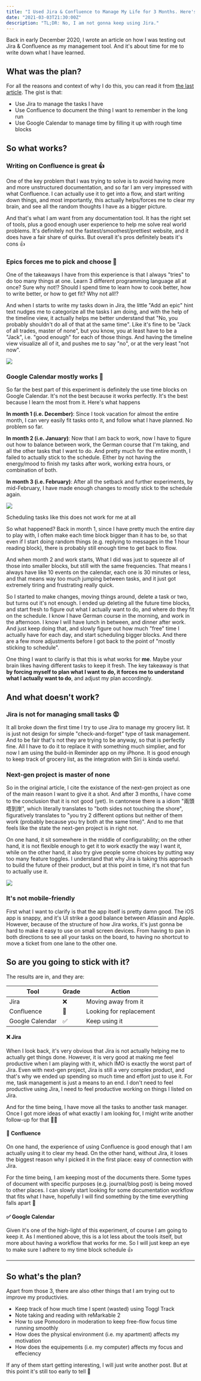 ```yaml
---
title: "I Used Jira & Confluence to Manage My Life for 3 Months. Here's My Review"
date: "2021-03-03T21:30:00Z"
description: "TL;DR: No, I am not gonna keep using Jira."
---
```


Back in early December 2020, I wrote an article on how I was testing out Jira & Confluence as my management tool. And it's about time for me to write down what I have learned.

## What was the plan?

For all the reasons and context of why I do this, you can read it from [the last article](https://louis993546.com/productivity/). The gist is that:

- Use Jira to manage the tasks I have
- Use Confluence to document the thing I want to remember in the long run
- Use Google Calendar to manage time by filling it up with rough time blocks

## So what works?

### Writing on Confluence is great 👍

One of the key problem that I was trying to solve is to avoid having more and more unstructured documentation, and so far I am very impressed with what Confluence. I can actually use it to get into a flow, and start writing down things, and most importantly, this actually helps/forces me to clear my brain, and see all the random thoughts I have as a bigger picture.

And that's what I am want from any documentation tool. It has the right set of tools, plus a good enough user experience to help me solve real world problems. It's definitely not the fastest/smoothest/prettiest website, and it does have a fair share of quirks. But overall it's pros definitely beats it's cons :thumbsup:

### Epics forces me to pick and choose 🎯

One of the takeaways I have from this experience is that I always "tries" to do too many things at one. Learn 3 different programming language all at once? Sure why not!? Should I spend time to learn how to cook better, how to write better, or how to get fit? Why not all!?

And when I starts to write my tasks down in Jira, the little "Add an epic" hint text nudges me to categorize all the tasks I am doing, and with the help of the timeline view, it actually helps me better understand that "No, you probably shouldn't do all of that at the same time". Like it's fine to be "Jack of all trades, master of none", but you know, you at least have to be a "Jack", i.e. "good enough" for each of those things. And having the timeline view visualize all of it, and pushes me to say "no", or at the very least "not now".

![](./epics.jpg)

### Google Calendar mostly works 📅

So far the best part of this experiment is definitely the use time blocks on Google Calendar. It's not the best because it works perfectly. It's the best because I learn the most from it. Here's what happens

**In month 1 (i.e. December)**: Since I took vacation for almost the entire month, I can very easily fit tasks onto it, and follow what I have planned. No problem so far.

**In month 2 (i.e. January)**: Now that I am back to work, now I have to figure out how to balance between work, the German course that I'm taking, and all the other tasks that I want to do. And pretty much for the entire month, I failed to actually stick to the schedule. Either by not having the energy/mood to finish my tasks after work, working extra hours, or combination of both.

**In month 3 (i.e. February)**: After all the setback and further experiments, by mid-February, I have made enough changes to mostly stick to the schedule again.

![](./badScheduling.jpg)<figcaption>Scheduling tasks like this does not work for me at all</figcaption>

So what happened? Back in month 1, since I have pretty much the entire day to play with, I often make each time block bigger than it has to be, so that even if I start doing random things (e.g. replying to messages in the 1 hour reading block), there is probably still enough time to get back to flow.

And when month 2 and work starts, What I did was just to squeeze all of those into smaller blocks, but still with the same frequencies. That means I always have like 10 events on the calendar, each one is 30 minutes or less, and that means way too much jumping between tasks, and it just got extremely tiring and frustrating really quick.

So I started to make changes, moving things around, delete a task or two, but turns out it's not enough. I ended up deleting all the future time blocks, and start fresh to figure out what I actually want to do, and where do they fit on the schedule. I know I have German course in the morning, and work in the afternoon. I know I will have lunch in between, and dinner after work. And just keep doing that, and slowly figure out how much "free" time I actually have for each day, and start scheduling bigger blocks. And there are a few more adjustments before I got back to the point of "mostly sticking to schedule".

One thing I want to clarify is that this is what works for **me**. Maybe your brain likes having different tasks to keep it fresh. The key takeaway is that **by forcing myself to plan what I want to do, it forces me to understand what I actually want to do**, and adjust my plan accordingly.

## And what doesn't work?

### Jira is not for managing small tasks 😡

It all broke down the first time I try to use Jira to manage my grocery list. It is just not design for simple "check-and-forget" type of task management. And to be fair that's not they are trying to be anyway, so that is perfectly fine. All I have to do it to replace it with something much simplier, and for now I am using the build-in Reminder app on my iPhone. It is good enough to keep track of grocery list, as the integration with Siri is kinda useful.

### Next-gen project is master of none

So in the original article, I cite the existance of the next-gen project as one of the main reason I want to give it a shot. And after 3 months, I have come to the conclusion that it is not good (yet). In cantonese there is a idiom "兩頭唔到岸", which literally translates to "both sides not touching the shore", figuratively translates to "you try 2 different options but neither of them work (probably because you try both at the same time)". And to me that feels like the state the next-gen project is in right not.

On one hand, it sit somewhere in the middle of configurability; on the other hand, it is not flexible enough to get it to work exactly the way I want it, while on the other hand, it also try give people some choices by putting way too many feature toggles. I understand that why Jira is taking this approach to build the future of their product, but at this point in time, it's not that fun to actually use it.

![](features.jpg)

### It's not mobile-friendly

First what I want to clarify is that the app itself is pretty damn good. The iOS app is snappy, and it's UI strike a good balance between Atlassin and Apple. However, because of the structure of how Jira works, it's just gonna be hard to make it easy to use on small screen devices. From having to pan in both directions to see all your tasks on the board, to having no shortcut to move a ticket from one lane to the other one.

## So are you going to stick with it?

The results are in, and they are:

| Tool            | Grade | Action                  |
| --------------- | ----- | ----------------------- |
| Jira            | ❌    | Moving away from it     |
| Confluence      | 🤔    | Looking for replacement |
| Google Calendar | ✅    | Keep using it           |

#### ❌ Jira

When I look back, it's very obvious that Jira is not actually helping me to actually get things done. However, it is very good at making me feel productive when I am playing with it, which IMO is exactly the worst part of Jira. Even with next-gen project, Jira is still a very complex product, and that's why we ended up spending so much time and effort just to use it. For me, task management is just a means to an end. I don't need to feel productive using Jira, I need to feel productive working on things I listed on Jira.

And for the time being, I have move all the tasks to another task manager. Once I got more ideas of what exactly I am looking for, I might write another follow-up for that :woman_shrugging:

#### 🤔 Confluence

On one hand, the experience of using Confluence is good enough that I am actually using it to clear my head. On the other hand, without Jira, it loses the biggest reason why I picked it in the first place: easy of connection with Jira.

For the time being, I am keeping most of the documents there. Some types of document with specific purposes (e.g. journal/blog post) is being moved to other places. I can slowly start looking for some documentation workflow that fits what I have, hopefully I will find something by the time everything falls apart :crossed_fingers:

#### ✅ Google Calendar

Given it's one of the high-light of this experiment, of course I am going to keep it. As I mentioned above, this is a lot less about the tools itself, but more about having a workflow that works for me. So I will just keep an eye to make sure I adhere to my time block schedule :thumbsup:

---

## So what's the plan?

Apart from those 3, there are also other things that I am trying out to improve my productivies.

- Keep track of how much time I spent (wasted) using Toggl Track
- Note taking and reading with reMarkable 2
- How to use Pomodoro in moderation to keep free-flow focus time running smoothly
- How does the physical environment (i.e. my apartment) affects my motivation
- How does the equipements (i.e. my computer) affects my focus and effeciency

If any of them start getting interesting, I will just write another post. But at this point it's still too early to tell 🧐
